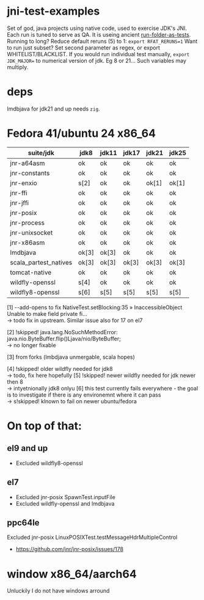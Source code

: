 # jni-test-examples
Set of god, java projects using native code, used to exercise JDK's JNI.
Each run is tuned to serve as QA.
It is useing ancient [run-folder-as-tests](https://github.com/rh-openjdk/run-folder-as-tests).
Running to long? Reduce default reruns (5) to 1: `export RFAT_RERUNS=1`
Want to run just subset? Set second parameter as regex, or export WHITELIST/BLACKLIST.
If you would run individual test manually, `export JDK_MAJOR=` to numerical version of jdk. Eg 8 or 21...
Such variables may multiply.

# deps
lmdbjava for jdk21 and up needs `zig`. 

# Fedora 41/ubuntu 24 x86_64
| suite/jdk              | jdk8       | jdk11      | jdk17      | jdk21      | jdk25      |
| -----------------------| ---------- |----------- | -----------| ---------- | ---------- |
|jnr-a64asm              | ok         | ok         | ok         | ok         | ok         |
|jnr-constants           | ok         | ok         | ok         | ok         | ok         |
|jnr-enxio               | s[2]       | ok         | ok         | ok[1]      | ok[1]      |
|jnr-ffi                 | ok         | ok         | ok         | ok         | ok         |
|jnr-jffi                | ok         | ok         | ok         | ok         | ok         |
|jnr-posix               | ok         | ok         | ok         | ok         | ok         |
|jnr-process             | ok         | ok         | ok         | ok         | ok         |
|jnr-unixsocket          | ok         | ok         | ok         | ok         | ok         |
|jnr-x86asm              | ok         | ok         | ok         | ok         | ok         |
|lmdbjava                | ok[3]      | ok[3]      | ok         | ok         | ok         |
|scala_partest_natives   | ok[3]      | ok[3]      | ok[3]      | ok[3]      | ok[3]      |
|tomcat-native           | ok         | ok         | ok         | ok         | ok         |
|wildfly-openssl         | s[4]       | ok         | ok         | ok         | ok         |
|wildfly8-openssl        | s[6]       | s[5]       | s[5]       | s[5]       | s[5]       |

[1] --add-opens to fix NativeTest.setBlocking:35 » InaccessibleObject Unable to make field private fi...</br>
	   -> todo fix in upstream. Similar issue also for 17 on el7

[2] !skipped!  java.lang.NoSuchMethodError: java.nio.ByteBuffer.flip()Ljava/nio/ByteBuffer;</br>
   -> no longer fixable

[3] from forks (lmbdjava unmergable, scala hopes)

[4] !skipped!  older wildfly needed for jdk8</br>
   -> todo, fix here hopefully
[5] !skipped!  newer wildfly needed for jdk newer then 8</br>
   -> intyetnionally jdk8 onlyu
[6] this test currently fails everywhere - the goal is to investigate if there is any environemnt where it can pass</br>
   -> s!skipped! klnown to fail on newer ubuntu/fedora

# On top of that:
## el9 and up
 * Excluded wildfly8-openssl

## el7
 * Excluded jnr-posix SpawnTest.inputFile 
 * Excluded wildfly-openssl and lmdbjava

## ppc64le
Excluded jnr-posix LinuxPOSIXTest.testMessageHdrMultipleControl
 * https://github.com/jnr/jnr-posix/issues/178

# window x86_64/aarch64
Unluckily I do not have windows arround
